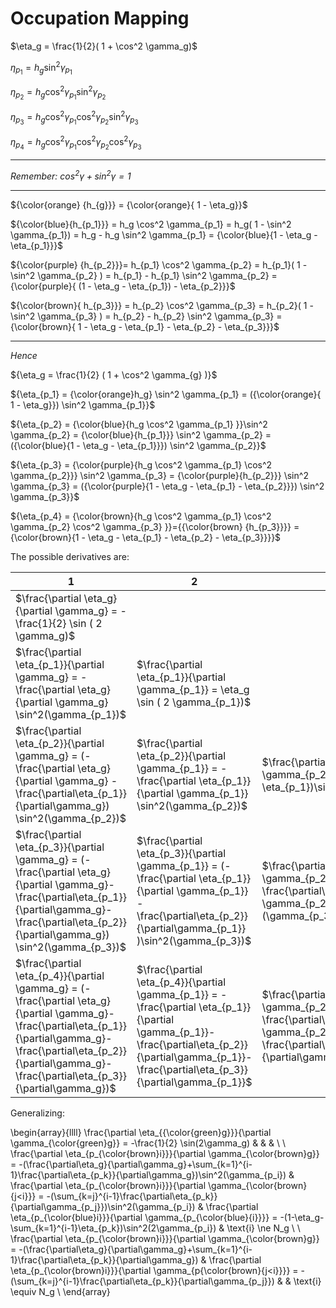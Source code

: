 # Occupation Mapping



$\eta_g = \frac{1}{2}( 1 + \cos^2 \gamma_g)$

$\eta_{p_1} = h_g \sin^2 \gamma_{p_1}$

$\eta_{p_2} = h_g \cos^2 \gamma_{p_1} \sin^2 \gamma_{p_2}$

$\eta_{p_3} = h_g \cos^2 \gamma_{p_1} \cos^2 \gamma_{p_2} \sin^2 \gamma_{p_3}$

$\eta_{p_4} = h_g \cos^2 \gamma_{p_1} \cos^2 \gamma_{p_2} \cos^2 \gamma_{p_3}$


---

*Remember: $\cos^2 \gamma + \sin^2 \gamma = 1$*



---

${\color{orange} {h_{g}}} = {\color{orange}{ 1 - \eta_g}}$

${\color{blue}{h_{p_1}}} = h_g \cos^2 \gamma_{p_1} = h_g( 1 - \sin^2 \gamma_{p_1}) = h_g - h_g \sin^2 \gamma_{p_1} = {\color{blue}{1 - \eta_g - \eta_{p_1}}}$

${\color{purple} {h_{p_2}}}= h_{p_1} \cos^2 \gamma_{p_2} = h_{p_1}( 1 - \sin^2 \gamma_{p_2} ) = h_{p_1} - h_{p_1} \sin^2 \gamma_{p_2} = {\color{purple}{ (1 - \eta_g - \eta_{p_1}) - \eta_{p_2}}}$

${\color{brown}{ h_{p_3}}} = h_{p_2} \cos^2 \gamma_{p_3} = h_{p_2}( 1 - \sin^2 \gamma_{p_3} ) = h_{p_2} - h_{p_2} \sin^2 \gamma_{p_3} = {\color{brown}{ 1 - \eta_g - \eta_{p_1} - \eta_{p_2} - \eta_{p_3}}}$


---

*Hence*

${\eta_g = \frac{1}{2} ( 1 + \cos^2 \gamma_{g} )}$

${\eta_{p_1} = {\color{orange}h_g} \sin^2 \gamma_{p_1} = ({\color{orange}{ 1 - \eta_g}}) \sin^2 \gamma_{p_1}}$

${\eta_{p_2} = {\color{blue}{h_g \cos^2 \gamma_{p_1} }}\sin^2 \gamma_{p_2} = {\color{blue}{h_{p_1}}} \sin^2 \gamma_{p_2} = ({\color{blue}{1 - \eta_g - \eta_{p_1}}}) \sin^2 \gamma_{p_2}}$

${\eta_{p_3} = {\color{purple}{h_g \cos^2 \gamma_{p_1} \cos^2 \gamma_{p_2}}} \sin^2 \gamma_{p_3} = {\color{purple}{h_{p_2}}} \sin^2 \gamma_{p_3} = ({\color{purple}{1 - \eta_g - \eta_{p_1} - \eta_{p_2}}}) \sin^2 \gamma_{p_3}}$

${\eta_{p_4} = {\color{brown}{h_g \cos^2 \gamma_{p_1} \cos^2 \gamma_{p_2} \cos^2 \gamma_{p_3} }}={{\color{brown} {h_{p_3}}}} = {\color{brown}{1 - \eta_g - \eta_{p_1} - \eta_{p_2} - \eta_{p_3}}}}$

The possible derivatives are:

| 1 | 2 | 3 | 4 |
|---|---|---|---|
|$\frac{\partial \eta_g}{\partial \gamma_g} = -\frac{1}{2} \sin ( 2 \gamma_g)$ | | | |
|$\frac{\partial \eta_{p_1}}{\partial \gamma_g} = - \frac{\partial \eta_g}{\partial \gamma_g} \sin^2(\gamma_{p_1})$ | $\frac{\partial \eta_{p_1}}{\partial \gamma_{p_1}} = \eta_g \sin ( 2 \gamma_{p_1})$ | | |
|$\frac{\partial \eta_{p_2}}{\partial \gamma_g} =  (- \frac{\partial \eta_g}{\partial \gamma_g} -\frac{\partial\eta_{p_1}}{\partial\gamma_g}) \sin^2(\gamma_{p_2})$ | $\frac{\partial \eta_{p_2}}{\partial \gamma_{p_1}} = - \frac{\partial \eta_{p_1}}{\partial \gamma_{p_1}} \sin^2(\gamma_{p_2})$ | $\frac{\partial \eta_{p_2}}{\partial \gamma_{p_2}} = (1-\eta_g-\eta_{p_1})\sin^2(2\gamma_{p_2})$ | |
|$\frac{\partial \eta_{p_3}}{\partial \gamma_g} = (- \frac{\partial \eta_g}{\partial \gamma_g}-\frac{\partial\eta_{p_1}}{\partial\gamma_g}-\frac{\partial\eta_{p_2}}{\partial\gamma_g}) \sin^2(\gamma_{p_3})$ | $\frac{\partial \eta_{p_3}}{\partial \gamma_{p_1}} =  (- \frac{\partial \eta_{p_1}}{\partial \gamma_{p_1}} -\frac{\partial\eta_{p_2}}{\partial\gamma_{p_1}} )\sin^2(\gamma_{p_3})$ | $\frac{\partial \eta_{p_3}}{\partial \gamma_{p_2}} = -\frac{\partial\eta_{p_2}}{\partial \gamma_{p_2}} \sin^2 (\gamma_{p_3})$ | $\frac{\partial \eta_{p_3}}{\partial \gamma_{p_3}} = (1-\eta_g-\eta_{p_1}-\eta_{p_2})\sin(2\gamma_{p_3})$ |
|$\frac{\partial \eta_{p_4}}{\partial \gamma_g} = (- \frac{\partial \eta_g}{\partial \gamma_g}-\frac{\partial\eta_{p_1}}{\partial\gamma_g}-\frac{\partial\eta_{p_2}}{\partial\gamma_g}-\frac{\partial\eta_{p_3}}{\partial\gamma_g})$ | $\frac{\partial \eta_{p_4}}{\partial \gamma_{p_1}} = - \frac{\partial \eta_{p_1}}{\partial \gamma_{p_1}}-\frac{\partial\eta_{p_2}}{\partial\gamma_{p_1}}-\frac{\partial\eta_{p_3}}{\partial\gamma_{p_1}}$ | $\frac{\partial \eta_{p_4}}{\partial \gamma_{p_2}} = -\frac{\partial\eta_{p_2}}{\partial \gamma_{p_2}} -\frac{\partial\eta_{p_3}}{\partial\gamma_{p_2}}$ | $\frac{\partial \eta_{p_4}}{\partial \gamma_{p_3}} = -\frac{\partial\eta_{p_3}}{\partial \gamma_{p_3}}$ |


 Generalizing:


\begin{array}{llll}
\frac{\partial \eta_{{\color{green}g}}}{\partial \gamma_{\color{green}g}} = -\frac{1}{2} \sin(2\gamma_g) & & & \\
\\
\frac{\partial \eta_{p_{\color{brown}i}}}{\partial \gamma_{\color{brown}g}} = -(\frac{\partial\eta_g}{\partial\gamma_g}+\sum_{k=1}^{i-1}\frac{\partial\eta_{p_k}}{\partial\gamma_g})\sin^2(\gamma_{p_i}) &
\frac{\partial \eta_{p_{\color{brown}i}}}{\partial \gamma_{\color{brown}{j<i}}} = -(\sum_{k=j}^{i-1}\frac{\partial\eta_{p_k}}{\partial\gamma_{p_j}})\sin^2(\gamma_{p_i}) &
\frac{\partial \eta_{p_{\color{blue}i}}}{\partial \gamma_{p_{\color{blue}{i}}}} = -(1-\eta_g-\sum_{k=1}^{i-1}\eta_{p_k})\sin^2(2\gamma_{p_i}) &
\text{i} \ne N_g \\
\\
\frac{\partial \eta_{p_{\color{brown}i}}}{\partial \gamma_{\color{brown}g}} = -(\frac{\partial\eta_g}{\partial\gamma_g}+\sum_{k=1}^{i-1}\frac{\partial\eta_{p_k}}{\partial\gamma_g}) &
\frac{\partial \eta_{p_{\color{brown}i}}}{\partial \gamma_{p{\color{brown}{j<i}}}} = -(\sum_{k=j}^{i-1}\frac{\partial\eta_{p_k}}{\partial\gamma_{p_j}}) & & 
\text{i} \equiv N_g \\
\end{array}



